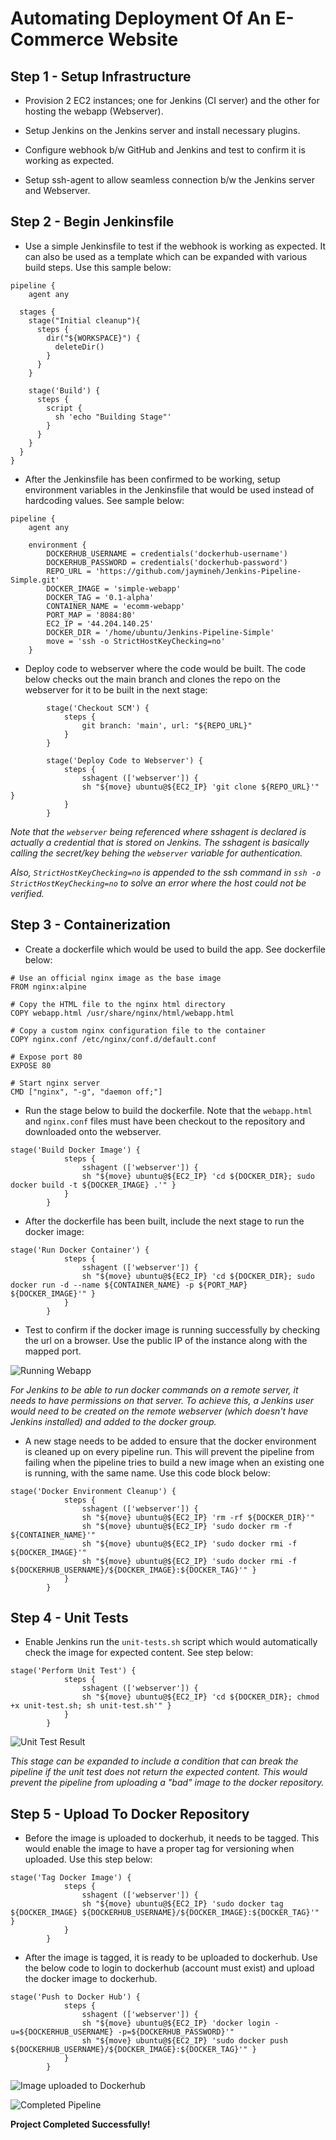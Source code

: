 # Automating Deployment Of An E-Commerce Website

**Step 1 - Setup Infrastructure**
---

- Provision 2 EC2 instances; one for Jenkins (CI server) and the other for hosting the webapp (Webserver).

- Setup Jenkins on the Jenkins server and install necessary plugins.

- Configure webhook b/w GitHub and Jenkins and test to confirm it is working as expected.

- Setup ssh-agent to allow seamless connection b/w the Jenkins server and Webserver.


**Step 2 - Begin Jenkinsfile**
---

- Use a simple Jenkinsfile to test if the webhook is working as expected. It can also be used as a template which can be expanded with various build steps. Use this sample below:

```
pipeline {
    agent any

  stages {
    stage("Initial cleanup"){
      steps {
        dir("${WORKSPACE}") {
          deleteDir()
        }
      }
    }
    
    stage('Build') {
      steps {
        script {
          sh 'echo "Building Stage"'
        }
      }
    }
  }
}
```

- After the Jenkinsfile has been confirmed to be working, setup environment variables in the Jenkinsfile that would be used instead of hardcoding values. See sample below:

```
pipeline {
    agent any

    environment {
        DOCKERHUB_USERNAME = credentials('dockerhub-username')
        DOCKERHUB_PASSWORD = credentials('dockerhub-password')
        REPO_URL = 'https://github.com/jaymineh/Jenkins-Pipeline-Simple.git'
        DOCKER_IMAGE = 'simple-webapp'
        DOCKER_TAG = '0.1-alpha'
        CONTAINER_NAME = 'ecomm-webapp'
        PORT_MAP = '8084:80'
        EC2_IP = '44.204.140.25'
        DOCKER_DIR = '/home/ubuntu/Jenkins-Pipeline-Simple'
        move = 'ssh -o StrictHostKeyChecking=no'
    }
```

- Deploy code to webserver where the code would be built. The code below checks out the main branch and clones the repo on the webserver for it to be built in the next stage:

```
        stage('Checkout SCM') {
            steps {
                git branch: 'main', url: "${REPO_URL}"
            }
        }

        stage('Deploy Code to Webserver') {
            steps {
                sshagent (['webserver']) {
                sh "${move} ubuntu@${EC2_IP} 'git clone ${REPO_URL}'" }
            }
        }
```

*Note that the `webserver` being referenced where sshagent is declared is actually a credential that is stored on Jenkins. The sshagent is basically calling the secret/key behing the `webserver` variable for authentication.*

*Also, `StrictHostKeyChecking=no` is appended to the ssh command in `ssh -o StrictHostKeyChecking=no` to solve an error where the host could not be verified.*


**Step 3 - Containerization**
---

- Create a dockerfile which would be used to build the app. See dockerfile below:

```
# Use an official nginx image as the base image
FROM nginx:alpine

# Copy the HTML file to the nginx html directory
COPY webapp.html /usr/share/nginx/html/webapp.html

# Copy a custom nginx configuration file to the container
COPY nginx.conf /etc/nginx/conf.d/default.conf

# Expose port 80
EXPOSE 80

# Start nginx server
CMD ["nginx", "-g", "daemon off;"]
```

- Run the stage below to build the dockerfile. Note that the `webapp.html` and `nginx.conf` files must have been checkout to the repository and downloaded onto the webserver.

```
stage('Build Docker Image') {
            steps {
                sshagent (['webserver']) {
                sh "${move} ubuntu@${EC2_IP} 'cd ${DOCKER_DIR}; sudo docker build -t ${DOCKER_IMAGE} .'" }
            }
        }
```

- After the dockerfile has been built, include the next stage to run the docker image:

```
stage('Run Docker Container') {
            steps {
                sshagent (['webserver']) {
                sh "${move} ubuntu@${EC2_IP} 'cd ${DOCKER_DIR}; sudo docker run -d --name ${CONTAINER_NAME} -p ${PORT_MAP} ${DOCKER_IMAGE}'" }
            }
        }
```

- Test to confirm if the docker image is running successfully by checking the url on a browser. Use the public IP of the instance along with the mapped port.

![Running Webapp](images/webapp.png)

*For Jenkins to be able to run docker commands on a remote server, it needs to have permissions on that server. To achieve this, a Jenkins user would need to be created on the remote webserver (which doesn't have Jenkins installed) and added to the docker group.*

- A new stage needs to be added to ensure that the docker environment is cleaned up on every pipeline run. This will prevent the pipeline from failing when the pipeline tries to build a new image when an existing one is running, with the same name. Use this code block below:

```
stage('Docker Environment Cleanup') {
            steps {
                sshagent (['webserver']) {
                sh "${move} ubuntu@${EC2_IP} 'rm -rf ${DOCKER_DIR}'"
                sh "${move} ubuntu@${EC2_IP} 'sudo docker rm -f ${CONTAINER_NAME}'"
                sh "${move} ubuntu@${EC2_IP} 'sudo docker rmi -f ${DOCKER_IMAGE}'"
                sh "${move} ubuntu@${EC2_IP} 'sudo docker rmi -f ${DOCKERHUB_USERNAME}/${DOCKER_IMAGE}:${DOCKER_TAG}'" }
            }
        }
```


**Step 4 - Unit Tests**
---

- Enable Jenkins run the `unit-tests.sh` script which would automatically check the image for expected content. See step below:

```
stage('Perform Unit Test') {
            steps {
                sshagent (['webserver']) {
                sh "${move} ubuntu@${EC2_IP} 'cd ${DOCKER_DIR}; chmod +x unit-test.sh; sh unit-test.sh'" }
            }
        }
```

![Unit Test Result](images/test-complete.png)

*This stage can be expanded to include a condition that can break the pipeline if the unit test does not return the expected content. This would prevent the pipeline from uploading a "bad" image to the docker repository.*


**Step 5 - Upload To Docker Repository**
---

- Before the image is uploaded to dockerhub, it needs to be tagged. This would enable the image to have a proper tag for versioning when uploaded. Use this step below:

```
stage('Tag Docker Image') {
            steps {
                sshagent (['webserver']) {
                sh "${move} ubuntu@${EC2_IP} 'sudo docker tag ${DOCKER_IMAGE} ${DOCKERHUB_USERNAME}/${DOCKER_IMAGE}:${DOCKER_TAG}'" }
            }
        }
```

- After the image is tagged, it is ready to be uploaded to dockerhub. Use the below code to login to dockerhub (account must exist) and upload the docker image to dockerhub.

```
stage('Push to Docker Hub') {
            steps {
                sshagent (['webserver']) {
                sh "${move} ubuntu@${EC2_IP} 'docker login -u=${DOCKERHUB_USERNAME} -p=${DOCKERHUB_PASSWORD}'"
                sh "${move} ubuntu@${EC2_IP} 'sudo docker push ${DOCKERHUB_USERNAME}/${DOCKER_IMAGE}:${DOCKER_TAG}'" }
            }
        }
```

![Image uploaded to Dockerhub](images/dockerhub.png)

![Completed Pipeline](images/complete-pipeline.png)

**Project Completed Successfully!**